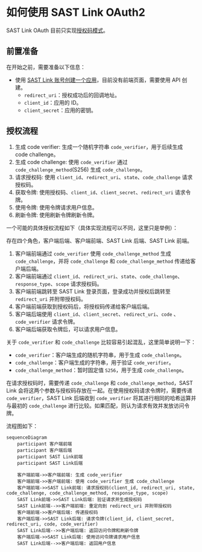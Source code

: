 # 如何使用 SAST Link OAuth2

SAST Link OAuth 目前只实现[授权码模式](https://tools.ietf.org/html/rfc6749#section-4.1)。

## 前置准备

在开始之前，需要准备以下信息：

* 使用 [SAST Link 账号创建一个应用](TODO)，目前没有前端页面，需要使用 API 创建。
  * `redirect_uri`：授权成功后的回调地址。
  * `client_id`：应用的 ID。
  * `client_secret`：应用的密钥。

## 授权流程

1. 生成 code verifier: 生成一个随机字符串 `code_verifier`，用于后续生成 code challenge。
2. 生成 code challenge: 使用 `code_verifier` 通过 `code_challenge_method`(S256) 生成 `code_challenge`。
3. 请求授权码: 使用 `client_id`、`redirect_uri`、`state`、`code_challenge` 请求授权码。
4. 获取令牌: 使用授权码、`client_id`、`client_secret`、`redirect_uri` 请求令牌。
5. 使用令牌: 使用令牌请求用户信息。
6. 刷新令牌: 使用刷新令牌刷新令牌。

一个可能的具体授权流程如下（具体实现流程可以不同，这里只是举例）：

存在四个角色，客户端后端、客户端前端、SAST Link 后端、SAST Link 前端。

1. 客户端前端通过 `code_verifier` 使用 `code_challenge_method` 生成 `code_challenge`，并将 `code_challenge` 和 `code_challenge_method` 传递给客户端后端。
2. 客户端前端通过 `client_id`、`redirect_uri`、`state`、`code_challenge`、`response_type`、`scope` 请求授权码。
3. 客户端前端跳转至 SAST Link 登录页面，登录成功并授权后跳转至 `redirect_uri` 并附带授权码。
4. 客户端前端获取到授权码后，将授权码传递给客户端后端。
5. 客户端后端使用 `client_id`、`client_secret`、`redirect_uri`、`code` 、`code_verifier` 请求令牌。
6. 客户端后端获取令牌后，可以请求用户信息。

关于 `code_verifier` 和 `code_challenge` 比较容易引起混乱，这里简单说明一下：

* `code_verifier`：客户端生成的随机字符串，用于生成 `code_challenge`。
* `code_challenge`：客户端生成的字符串，用于验证 `code_verifier`。
* `code_challenge_method`：暂时固定值 `S256`，用于生成 `code_challenge`。

在请求授权码时，需要传递 `code_challenge` 和 `code_challenge_method`，SAST Link 会将这两个参数与授权码存放在一起。在使用授权码请求令牌时，需要传递 `code_verifier`，SAST Link 后端收到 `code_verifier` 将其进行相同的哈希运算并与最初的 `code_challenge` 进行比较。如果匹配，则认为请求有效并发放访问令牌。

流程图如下：

```mermaid
sequenceDiagram
    participant 客户端前端
    participant 客户端后端
    participant SAST Link前端
    participant SAST Link后端

    客户端前端->>客户端前端: 生成 code_verifier
    客户端前端->>客户端前端: 使用 code_verifier 生成 code_challenge
    客户端前端->>SAST Link前端: 请求授权码(client_id, redirect_uri, state, code_challenge, code_challenge_method, response_type, scope)
    SAST Link前端->>SAST Link后端: 验证请求并生成授权码
    SAST Link前端-->>客户端前端: 重定向到 redirect_uri 并附带授权码
    客户端前端->>客户端后端: 传递授权码
    客户端后端->>SAST Link后端: 请求令牌(client_id, client_secret, redirect_uri, code, code_verifier)
    SAST Link后端-->>客户端后端: 返回访问令牌和刷新令牌
    客户端后端->>SAST Link后端: 使用访问令牌请求用户信息
    SAST Link后端-->>客户端后端: 返回用户信息
```
